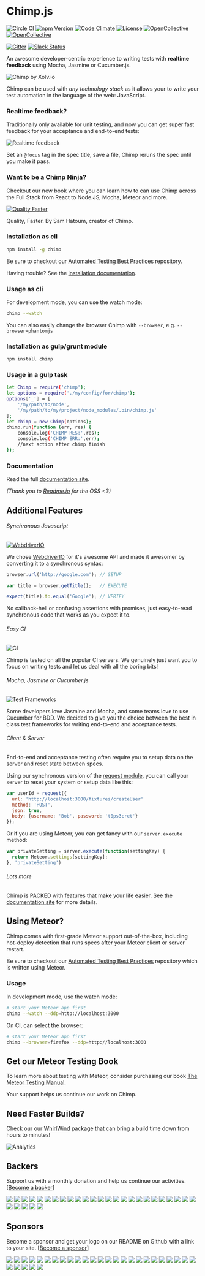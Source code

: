 # Chimp.js
[![Circle CI](https://circleci.com/gh/xolvio/chimp.svg?style=shield&circle-token=:circle-token)](https://circleci.com/gh/xolvio/chimp) [![npm Version](https://img.shields.io/npm/dm/chimp.svg)](https://www.npmjs.com/package/chimp) [![Code Climate](https://codeclimate.com/github/xolvio/chimp/badges/gpa.svg)](https://codeclimate.com/github/xolvio/chimp) [![License](https://img.shields.io/npm/l/chimp.svg)](https://www.npmjs.com/package/chimp) [![OpenCollective](https://opencollective.com/chimp/backers/badge.svg)](#backers) [![OpenCollective](https://opencollective.com/chimp/sponsors/badge.svg)](#sponsors)

[![Gitter](https://img.shields.io/gitter/room/xolvio/chimp.svg)](https://gitter.im/xolvio/chimp)  [![Slack Status](http://community.xolv.io/badge.svg)](http://community.xolv.io)


An awesome developer-centric experience to writing tests with **realtime feedback** using Mocha, Jasmine or Cucumber.js.

![Chimp by Xolv.io](./images/header.png?raw=true)

Chimp can be used with *any technology stack* as it allows your to write your test automation in the language of the web: JavaScript.

### Realtime feedback?
Traditionally only available for unit testing, and now you can get super fast feedback for your acceptance and end-to-end tests:

![Realtime feedback](./images/realtime.gif?raw=true) 

Set an `@focus` tag in the spec title, save a file, Chimp reruns the spec until you make it pass. 

### Want to be a Chimp Ninja?
Checkout our new book where you can learn how to can use Chimp across the Full Stack from React to Node.JS, Mocha, Meteor and more.

[![Quality Faster](http://d9hhrg4mnvzow.cloudfront.net/quality.xolv.io/54591755-qualityfasterbook-commas_0ci0em0ci0em000000.png)](http://quality.xolv.io/?utm_source=XolvOSS&utm_medium=OSSGitHub&utm_content=ChimpRM-Home&utm_campaign=QFLaunch)

Quality, Faster. By Sam Hatoum, creator of Chimp.

### Installation as cli

```sh
npm install -g chimp
```

Be sure to checkout our [Automated Testing Best Practices](https://github.com/xolvio/automated-testing-best-practices) repository.

Having trouble? See the [installation documentation](https://chimp.readme.io/docs/installation).

### Usage as cli

For development mode, you can use the watch mode:
```sh
chimp --watch
```
You can also easily change the browser Chimp with `--browser`, e.g. `--browser=phantomjs`

### Installation as gulp/grunt module

```sh
npm install chimp
```

### Usage in a gulp task

```sh
let Chimp = require('chimp');
let options = require('./my/config/for/chimp');
options['_'] = [
	'/my/path/to/node',
	'/my/path/to/my/project/node_modules/.bin/chimp.js'
];
let chimp = new Chimp(options);
chimp.run(function (err, res) {
	console.log('CHIMP RES:',res);
	console.log('CHIMP ERR:',err);
	//next action after chimp finish
});
```

### Documentation

Read the full [documentation site](http://chimp.readme.io/docs). 

*(Thank you to [Readme.io](Readme.io) for the OSS <3)*

## Additional Features

###### Synchronous Javascript
[![WebdriverIO](./images/wdio.png?raw=true)](http://webdriver.io/)

We chose [WebdriverIO](http://webdriver.io) for it's awesome API and made it awesomer by converting it to a synchronous syntax: 

```javascript
browser.url('http://google.com'); // SETUP

var title = browser.getTitle();   // EXECUTE

expect(title).to.equal('Google'); // VERIFY
```

No callback-hell or confusing assertions with promises, just easy-to-read synchronous code that works as you expect it to.

###### Easy CI
![CI](./images/ci.png?raw=true)

Chimp is tested on all the popular CI servers. We genuinely just want you to focus on writing tests and let us deal with all the boring bits!

###### Mocha, Jasmine or Cucumber.js
![Test Frameworks](./images/test-frameworks.png?raw=true)

Some developers love Jasmine and Mocha, and some teams love to use Cucumber for BDD. We decided to give you the choice between the best in class test frameworks for writing end-to-end and acceptance tests. 

###### Client & Server

End-to-end and acceptance testing often require you to setup data on the server and reset state between specs. 

Using our synchronous version of the [request module](https://www.npmjs.com/package/request#request-options-callback), you can call your server to reset your system or setup data like this:

```javascript
var userId = request({
  url: 'http://localhost:3000/fixtures/createUser'
  method: 'POST',
  json: true,
  body: {username: 'Bob', password: 't0ps3cret'}
});
```

Or if you are using Meteor, you can get fancy with our `server.execute` method:

```javascript
var privateSetting = server.execute(function(settingKey) {
  return Meteor.settings[settingKey];
}, 'privateSetting')
```

###### Lots more
Chimp is PACKED with features that make your life easier. See the [documentation site](http://chimp.readme.io/docs) for more details.

## Using Meteor?

Chimp comes with first-grade Meteor support out-of-the-box, including hot-deploy detection that runs specs after your Meteor client or server restart. 

Be sure to checkout our [Automated Testing Best Practices](https://github.com/xolvio/automated-testing-best-practices) repository which is written using Meteor.

### Usage

In development mode, use the watch mode:
```sh
# start your Meteor app first
chimp --watch --ddp=http://localhost:3000
```

On CI, can select the browser:
```sh
# start your Meteor app first
chimp --browser=firefox --ddp=http://localhost:3000
```

## Get our Meteor Testing Book
To learn more about testing with Meteor, consider purchasing our book [The Meteor Testing Manual](http://www.meteortesting.com/?utm_source=GitHubChimp&utm_medium=banner&utm_campaign=Chimp).

Your support helps us continue our work on Chimp.

## Need Faster Builds?

Check our our [WhirlWind](https://github.com/xolvio/whirlwind) package that can bring a build time down from hours to 
minutes!

![Analytics](https://ga-beacon-xolvio.appspot.com/UA-61850278-5/chimp/readme?pixel)


## Backers

Support us with a monthly donation and help us continue our activities. [[Become a backer](https://opencollective.com/chimp#backer)]

<a href="https://opencollective.com/chimp/backer/0/website" target="_blank"><img src="https://opencollective.com/chimp/backer/0/avatar.svg"></a>
<a href="https://opencollective.com/chimp/backer/1/website" target="_blank"><img src="https://opencollective.com/chimp/backer/1/avatar.svg"></a>
<a href="https://opencollective.com/chimp/backer/2/website" target="_blank"><img src="https://opencollective.com/chimp/backer/2/avatar.svg"></a>
<a href="https://opencollective.com/chimp/backer/3/website" target="_blank"><img src="https://opencollective.com/chimp/backer/3/avatar.svg"></a>
<a href="https://opencollective.com/chimp/backer/4/website" target="_blank"><img src="https://opencollective.com/chimp/backer/4/avatar.svg"></a>
<a href="https://opencollective.com/chimp/backer/5/website" target="_blank"><img src="https://opencollective.com/chimp/backer/5/avatar.svg"></a>
<a href="https://opencollective.com/chimp/backer/6/website" target="_blank"><img src="https://opencollective.com/chimp/backer/6/avatar.svg"></a>
<a href="https://opencollective.com/chimp/backer/7/website" target="_blank"><img src="https://opencollective.com/chimp/backer/7/avatar.svg"></a>
<a href="https://opencollective.com/chimp/backer/8/website" target="_blank"><img src="https://opencollective.com/chimp/backer/8/avatar.svg"></a>
<a href="https://opencollective.com/chimp/backer/9/website" target="_blank"><img src="https://opencollective.com/chimp/backer/9/avatar.svg"></a>
<a href="https://opencollective.com/chimp/backer/10/website" target="_blank"><img src="https://opencollective.com/chimp/backer/10/avatar.svg"></a>
<a href="https://opencollective.com/chimp/backer/11/website" target="_blank"><img src="https://opencollective.com/chimp/backer/11/avatar.svg"></a>
<a href="https://opencollective.com/chimp/backer/12/website" target="_blank"><img src="https://opencollective.com/chimp/backer/12/avatar.svg"></a>
<a href="https://opencollective.com/chimp/backer/13/website" target="_blank"><img src="https://opencollective.com/chimp/backer/13/avatar.svg"></a>
<a href="https://opencollective.com/chimp/backer/14/website" target="_blank"><img src="https://opencollective.com/chimp/backer/14/avatar.svg"></a>
<a href="https://opencollective.com/chimp/backer/15/website" target="_blank"><img src="https://opencollective.com/chimp/backer/15/avatar.svg"></a>
<a href="https://opencollective.com/chimp/backer/16/website" target="_blank"><img src="https://opencollective.com/chimp/backer/16/avatar.svg"></a>
<a href="https://opencollective.com/chimp/backer/17/website" target="_blank"><img src="https://opencollective.com/chimp/backer/17/avatar.svg"></a>
<a href="https://opencollective.com/chimp/backer/18/website" target="_blank"><img src="https://opencollective.com/chimp/backer/18/avatar.svg"></a>
<a href="https://opencollective.com/chimp/backer/19/website" target="_blank"><img src="https://opencollective.com/chimp/backer/19/avatar.svg"></a>
<a href="https://opencollective.com/chimp/backer/20/website" target="_blank"><img src="https://opencollective.com/chimp/backer/20/avatar.svg"></a>
<a href="https://opencollective.com/chimp/backer/21/website" target="_blank"><img src="https://opencollective.com/chimp/backer/21/avatar.svg"></a>
<a href="https://opencollective.com/chimp/backer/22/website" target="_blank"><img src="https://opencollective.com/chimp/backer/22/avatar.svg"></a>
<a href="https://opencollective.com/chimp/backer/23/website" target="_blank"><img src="https://opencollective.com/chimp/backer/23/avatar.svg"></a>
<a href="https://opencollective.com/chimp/backer/24/website" target="_blank"><img src="https://opencollective.com/chimp/backer/24/avatar.svg"></a>
<a href="https://opencollective.com/chimp/backer/25/website" target="_blank"><img src="https://opencollective.com/chimp/backer/25/avatar.svg"></a>
<a href="https://opencollective.com/chimp/backer/26/website" target="_blank"><img src="https://opencollective.com/chimp/backer/26/avatar.svg"></a>
<a href="https://opencollective.com/chimp/backer/27/website" target="_blank"><img src="https://opencollective.com/chimp/backer/27/avatar.svg"></a>
<a href="https://opencollective.com/chimp/backer/28/website" target="_blank"><img src="https://opencollective.com/chimp/backer/28/avatar.svg"></a>
<a href="https://opencollective.com/chimp/backer/29/website" target="_blank"><img src="https://opencollective.com/chimp/backer/29/avatar.svg"></a>


## Sponsors

Become a sponsor and get your logo on our README on Github with a link to your site. [[Become a sponsor](https://opencollective.com/chimp#sponsor)]

<a href="https://opencollective.com/chimp/sponsor/0/website" target="_blank"><img src="https://opencollective.com/chimp/sponsor/0/avatar.svg"></a>
<a href="https://opencollective.com/chimp/sponsor/1/website" target="_blank"><img src="https://opencollective.com/chimp/sponsor/1/avatar.svg"></a>
<a href="https://opencollective.com/chimp/sponsor/2/website" target="_blank"><img src="https://opencollective.com/chimp/sponsor/2/avatar.svg"></a>
<a href="https://opencollective.com/chimp/sponsor/3/website" target="_blank"><img src="https://opencollective.com/chimp/sponsor/3/avatar.svg"></a>
<a href="https://opencollective.com/chimp/sponsor/4/website" target="_blank"><img src="https://opencollective.com/chimp/sponsor/4/avatar.svg"></a>
<a href="https://opencollective.com/chimp/sponsor/5/website" target="_blank"><img src="https://opencollective.com/chimp/sponsor/5/avatar.svg"></a>
<a href="https://opencollective.com/chimp/sponsor/6/website" target="_blank"><img src="https://opencollective.com/chimp/sponsor/6/avatar.svg"></a>
<a href="https://opencollective.com/chimp/sponsor/7/website" target="_blank"><img src="https://opencollective.com/chimp/sponsor/7/avatar.svg"></a>
<a href="https://opencollective.com/chimp/sponsor/8/website" target="_blank"><img src="https://opencollective.com/chimp/sponsor/8/avatar.svg"></a>
<a href="https://opencollective.com/chimp/sponsor/9/website" target="_blank"><img src="https://opencollective.com/chimp/sponsor/9/avatar.svg"></a>
<a href="https://opencollective.com/chimp/sponsor/10/website" target="_blank"><img src="https://opencollective.com/chimp/sponsor/10/avatar.svg"></a>
<a href="https://opencollective.com/chimp/sponsor/11/website" target="_blank"><img src="https://opencollective.com/chimp/sponsor/11/avatar.svg"></a>
<a href="https://opencollective.com/chimp/sponsor/12/website" target="_blank"><img src="https://opencollective.com/chimp/sponsor/12/avatar.svg"></a>
<a href="https://opencollective.com/chimp/sponsor/13/website" target="_blank"><img src="https://opencollective.com/chimp/sponsor/13/avatar.svg"></a>
<a href="https://opencollective.com/chimp/sponsor/14/website" target="_blank"><img src="https://opencollective.com/chimp/sponsor/14/avatar.svg"></a>
<a href="https://opencollective.com/chimp/sponsor/15/website" target="_blank"><img src="https://opencollective.com/chimp/sponsor/15/avatar.svg"></a>
<a href="https://opencollective.com/chimp/sponsor/16/website" target="_blank"><img src="https://opencollective.com/chimp/sponsor/16/avatar.svg"></a>
<a href="https://opencollective.com/chimp/sponsor/17/website" target="_blank"><img src="https://opencollective.com/chimp/sponsor/17/avatar.svg"></a>
<a href="https://opencollective.com/chimp/sponsor/18/website" target="_blank"><img src="https://opencollective.com/chimp/sponsor/18/avatar.svg"></a>
<a href="https://opencollective.com/chimp/sponsor/19/website" target="_blank"><img src="https://opencollective.com/chimp/sponsor/19/avatar.svg"></a>
<a href="https://opencollective.com/chimp/sponsor/20/website" target="_blank"><img src="https://opencollective.com/chimp/sponsor/20/avatar.svg"></a>
<a href="https://opencollective.com/chimp/sponsor/21/website" target="_blank"><img src="https://opencollective.com/chimp/sponsor/21/avatar.svg"></a>
<a href="https://opencollective.com/chimp/sponsor/22/website" target="_blank"><img src="https://opencollective.com/chimp/sponsor/22/avatar.svg"></a>
<a href="https://opencollective.com/chimp/sponsor/23/website" target="_blank"><img src="https://opencollective.com/chimp/sponsor/23/avatar.svg"></a>
<a href="https://opencollective.com/chimp/sponsor/24/website" target="_blank"><img src="https://opencollective.com/chimp/sponsor/24/avatar.svg"></a>
<a href="https://opencollective.com/chimp/sponsor/25/website" target="_blank"><img src="https://opencollective.com/chimp/sponsor/25/avatar.svg"></a>
<a href="https://opencollective.com/chimp/sponsor/26/website" target="_blank"><img src="https://opencollective.com/chimp/sponsor/26/avatar.svg"></a>
<a href="https://opencollective.com/chimp/sponsor/27/website" target="_blank"><img src="https://opencollective.com/chimp/sponsor/27/avatar.svg"></a>
<a href="https://opencollective.com/chimp/sponsor/28/website" target="_blank"><img src="https://opencollective.com/chimp/sponsor/28/avatar.svg"></a>
<a href="https://opencollective.com/chimp/sponsor/29/website" target="_blank"><img src="https://opencollective.com/chimp/sponsor/29/avatar.svg"></a>


